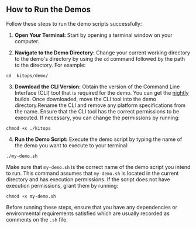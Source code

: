 ## How to Run the Demos

Follow these steps to run the demo scripts successfully:

1. **Open Your Terminal:** Start by opening a terminal window on your computer.

2. **Navigate to the Demo Directory:** Change your current working directory to the demo's directory by using the `cd` command followed by the path to the directory. For example:

```shell 
cd  kitops/demo/
```


3. **Download the CLI Version:** Obtain the version of the Command Line Interface (CLI) tool that is required for the demo. You can get the [nightly](https://github.com/jozu-ai/kitops/releases/tag/nightly) builds. Once downloaded, move the CLI tool into the demo directory.Rename the CLI and remove any platform specifications from the name. Ensure that the CLI tool has the correct permissions to be executed. If necessary, you can change the permissions by running:

```shell
chmod +x ./kitops
```
4. **Run the Demo Script:** Execute the demo script by typing the name of the demo you want to execute to your terminal:

```shell
./my-demo.sh
```

Make sure that `my-demo.sh` is the correct name of the demo script you intend to run. This command assumes that `my-demo.sh` is located in the current directory and has execution permissions. If the script does not have execution permissions, grant them by running:

```shell
chmod +x my-demo.sh
```

Before running these steps, ensure that you have any dependencies or environmental requirements satisfied which are usually recorded as comments on the `.sh` file. 
